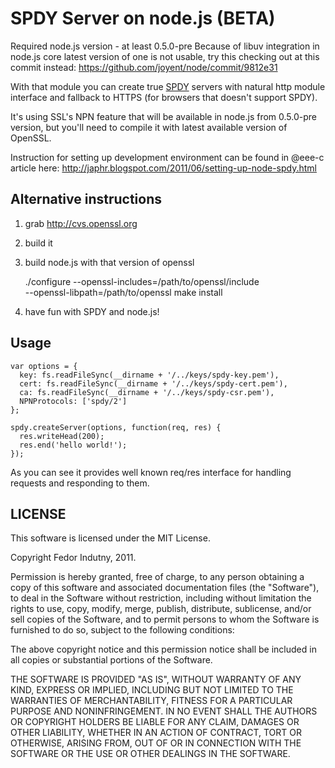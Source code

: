 # SPDY Server on node.js (BETA)

Required node.js version - at least 0.5.0-pre
Because of libuv integration in node.js core latest version of one is not usable, try this checking out at this commit instead: https://github.com/joyent/node/commit/9812e31

With that module you can create true [SPDY](http://www.chromium.org/spdy) servers with natural http module interface and fallback to HTTPS (for browsers that doesn't support SPDY).

It's using SSL's NPN feature that will be available in node.js from 0.5.0-pre version, but you'll need to compile it with latest available version of OpenSSL.

Instruction for setting up development environment can be found in @eee-c article here: http://japhr.blogspot.com/2011/06/setting-up-node-spdy.html

## Alternative instructions

1. grab http://cvs.openssl.org
2. build it
3. build node.js with that version of openssl

    ./configure --openssl-includes=/path/to/openssl/include \
                --openssl-libpath=/path/to/openssl
    make install

4. have fun with SPDY and node.js! 

## Usage

    var options = {
      key: fs.readFileSync(__dirname + '/../keys/spdy-key.pem'),
      cert: fs.readFileSync(__dirname + '/../keys/spdy-cert.pem'),
      ca: fs.readFileSync(__dirname + '/../keys/spdy-csr.pem'),
      NPNProtocols: ['spdy/2']
    };

    spdy.createServer(options, function(req, res) {
      res.writeHead(200);
      res.end('hello world!');
    });

As you can see it provides well known req/res interface for handling requests
and responding to them.

## LICENSE

This software is licensed under the MIT License.

Copyright Fedor Indutny, 2011.

Permission is hereby granted, free of charge, to any person obtaining a
copy of this software and associated documentation files (the
"Software"), to deal in the Software without restriction, including
without limitation the rights to use, copy, modify, merge, publish,
distribute, sublicense, and/or sell copies of the Software, and to permit
persons to whom the Software is furnished to do so, subject to the
following conditions:

The above copyright notice and this permission notice shall be included
in all copies or substantial portions of the Software.

THE SOFTWARE IS PROVIDED "AS IS", WITHOUT WARRANTY OF ANY KIND, EXPRESS
OR IMPLIED, INCLUDING BUT NOT LIMITED TO THE WARRANTIES OF
MERCHANTABILITY, FITNESS FOR A PARTICULAR PURPOSE AND NONINFRINGEMENT. IN
NO EVENT SHALL THE AUTHORS OR COPYRIGHT HOLDERS BE LIABLE FOR ANY CLAIM,
DAMAGES OR OTHER LIABILITY, WHETHER IN AN ACTION OF CONTRACT, TORT OR
OTHERWISE, ARISING FROM, OUT OF OR IN CONNECTION WITH THE SOFTWARE OR THE
USE OR OTHER DEALINGS IN THE SOFTWARE.

